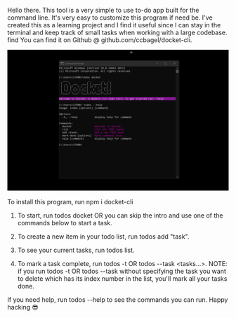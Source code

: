 Hello there. This tool is a very simple to use to-do app built for the command line. It's very easy to customize this program if need be. I've created this as a learning project and I find it useful since I can stay in the terminal and keep track of small tasks when working with a large codebase. find You can find it on Github @ github.com/ccbagel/docket-cli.

<img src="docketsc.png" alt="docket-screenshot" />

To install this program, run npm i docket-cli

1. To start, run todos docket OR you can skip the intro and use one of the commands below to start a task.

2. To create a new item in your todo list, run todos add "task".

3. To see your current tasks, run todos list.

4. To mark a task complete, run todos -t OR todos --task <tasks...>. 
NOTE: if you run todos -t OR todos --task without specifying the task you want to delete which has its index number in the list, you'll mark all your tasks done. 

If you need help, run todos --help to see the commands you can run.
Happy hacking 😎